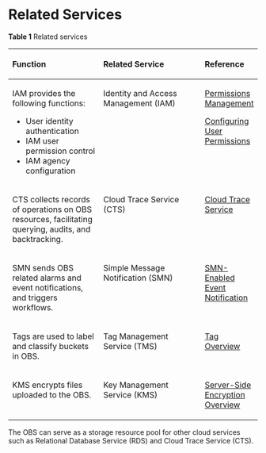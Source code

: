 # Related Services<a name="obs_03_0204"></a>

**Table  1**  Related services

<a name="table3196194017260"></a>
<table><thead align="left"><tr id="row172080405263"><th class="cellrowborder" valign="top" width="37%" id="mcps1.2.4.1.1"><p id="p2021018407260"><a name="p2021018407260"></a><a name="p2021018407260"></a>Function</p>
</th>
<th class="cellrowborder" valign="top" width="42%" id="mcps1.2.4.1.2"><p id="p102171940132616"><a name="p102171940132616"></a><a name="p102171940132616"></a>Related Service</p>
</th>
<th class="cellrowborder" valign="top" width="21%" id="mcps1.2.4.1.3"><p id="p12220144012615"><a name="p12220144012615"></a><a name="p12220144012615"></a>Reference</p>
</th>
</tr>
</thead>
<tbody><tr id="row6290124042610"><td class="cellrowborder" valign="top" width="37%" headers="mcps1.2.4.1.1 "><p id="p11365182815416"><a name="p11365182815416"></a><a name="p11365182815416"></a>IAM provides the following functions:</p>
<a name="ul123665288419"></a><a name="ul123665288419"></a><ul id="ul123665288419"><li>User identity authentication</li><li>IAM user permission control</li><li>IAM agency configuration</li></ul>
</td>
<td class="cellrowborder" valign="top" width="42%" headers="mcps1.2.4.1.2 "><p id="p229334072618"><a name="p229334072618"></a><a name="p229334072618"></a>Identity and Access Management (IAM)</p>
</td>
<td class="cellrowborder" valign="top" width="21%" headers="mcps1.2.4.1.3 "><p id="p82952405262"><a name="p82952405262"></a><a name="p82952405262"></a><a href="permissions-management.md">Permissions Management</a></p>
<p id="p1129754042616"><a name="p1129754042616"></a><a name="p1129754042616"></a><a href="configuring-user-permissions-(console).md">Configuring User Permissions</a></p>
</td>
</tr>
<tr id="row20243441361"><td class="cellrowborder" valign="top" width="37%" headers="mcps1.2.4.1.1 "><p id="p780201114414"><a name="p780201114414"></a><a name="p780201114414"></a>CTS collects records of operations on OBS resources, facilitating querying, audits, and backtracking.</p>
</td>
<td class="cellrowborder" valign="top" width="42%" headers="mcps1.2.4.1.2 "><p id="p443035183620"><a name="p443035183620"></a><a name="p443035183620"></a>Cloud Trace Service (CTS)</p>
</td>
<td class="cellrowborder" valign="top" width="21%" headers="mcps1.2.4.1.3 "><p id="p643513573614"><a name="p643513573614"></a><a name="p643513573614"></a><a href="cloud-trace-service.md">Cloud Trace Service</a></p>
</td>
</tr>
<tr id="row840664022613"><td class="cellrowborder" valign="top" width="37%" headers="mcps1.2.4.1.1 "><p id="p17617195315318"><a name="p17617195315318"></a><a name="p17617195315318"></a>SMN sends OBS related alarms and event notifications, and triggers workflows.</p>
</td>
<td class="cellrowborder" valign="top" width="42%" headers="mcps1.2.4.1.2 "><p id="p13409104010269"><a name="p13409104010269"></a><a name="p13409104010269"></a>Simple Message Notification (SMN)</p>
</td>
<td class="cellrowborder" valign="top" width="21%" headers="mcps1.2.4.1.3 "><p id="p10410144062617"><a name="p10410144062617"></a><a name="p10410144062617"></a><a href="smn-enabled-event-notification.md">SMN-Enabled Event Notification</a></p>
</td>
</tr>
<tr id="row042764019267"><td class="cellrowborder" valign="top" width="37%" headers="mcps1.2.4.1.1 "><p id="p166219531432"><a name="p166219531432"></a><a name="p166219531432"></a>Tags are used to label and classify buckets in OBS.</p>
</td>
<td class="cellrowborder" valign="top" width="42%" headers="mcps1.2.4.1.2 "><p id="p204331540112620"><a name="p204331540112620"></a><a name="p204331540112620"></a>Tag Management Service (TMS)</p>
</td>
<td class="cellrowborder" valign="top" width="21%" headers="mcps1.2.4.1.3 "><p id="p74342040152613"><a name="p74342040152613"></a><a name="p74342040152613"></a><a href="tag-overview.md">Tag Overview</a></p>
</td>
</tr>
<tr id="row18452164015267"><td class="cellrowborder" valign="top" width="37%" headers="mcps1.2.4.1.1 "><p id="p16253531635"><a name="p16253531635"></a><a name="p16253531635"></a>KMS encrypts files uploaded to the OBS.</p>
</td>
<td class="cellrowborder" valign="top" width="42%" headers="mcps1.2.4.1.2 "><p id="p4453104019264"><a name="p4453104019264"></a><a name="p4453104019264"></a>Key Management Service (KMS)</p>
</td>
<td class="cellrowborder" valign="top" width="21%" headers="mcps1.2.4.1.3 "><p id="p445624092616"><a name="p445624092616"></a><a name="p445624092616"></a><a href="server-side-encryption-overview-(console).md">Server-Side Encryption Overview</a></p>
</td>
</tr>
</tbody>
</table>

The OBS can serve as a storage resource pool for other cloud services such as Relational Database Service \(RDS\) and Cloud Trace Service \(CTS\).

